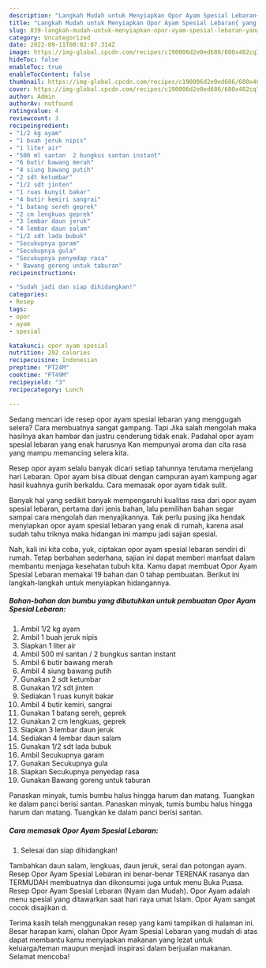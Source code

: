 ```yaml
---
description: "Langkah Mudah untuk Menyiapkan Opor Ayam Spesial Lebaran{ yang Bisa Manjain Lidah,  Menu Buat lebaran"
title: "Langkah Mudah untuk Menyiapkan Opor Ayam Spesial Lebaran{ yang Bisa Manjain Lidah,  Menu Buat lebaran"
slug: 839-langkah-mudah-untuk-menyiapkan-opor-ayam-spesial-lebaran-yang-bisa-manjain-lidah-menu-buat-lebaran
category: Uncategorized
date: 2022-09-11T00:02:07.314Z
image: https://img-global.cpcdn.com/recipes/c190006d2e0ed686/680x482cq70/opor-ayam-spesial-lebaran-foto-resep-utama.jpg
hideToc: false
enableToc: true
enableTocContent: false
thumbnail: https://img-global.cpcdn.com/recipes/c190006d2e0ed686/680x482cq70/opor-ayam-spesial-lebaran-foto-resep-utama.jpg
cover: https://img-global.cpcdn.com/recipes/c190006d2e0ed686/680x482cq70/opor-ayam-spesial-lebaran-foto-resep-utama.jpg
author: Admin
authorAv: notfound
ratingvalue: 4
reviewcount: 3
recipeingredient:
- "1/2 kg ayam"
- "1 buah jeruk nipis"
- "1 liter air"
- "500 ml santan  2 bungkus santan instant"
- "6 butir bawang merah"
- "4 siung bawang putih"
- "2 sdt ketumbar"
- "1/2 sdt jinten"
- "1 ruas kunyit bakar"
- "4 butir kemiri sangrai"
- "1 batang sereh geprek"
- "2 cm lengkuas geprek"
- "3 lembar daun jeruk"
- "4 lembar daun salam"
- "1/2 sdt lada bubuk"
- "Secukupnya garam"
- "Secukupnya gula"
- "Secukupnya penyedap rasa"
- " Bawang goreng untuk taburan"
recipeinstructions:

- "Sudah jadi dan siap dihidangkan!"
categories:
- Resep
tags:
- opor
- ayam
- spesial

katakunci: opor ayam spesial 
nutrition: 292 calories
recipecuisine: Indonesian
preptime: "PT24M"
cooktime: "PT49M"
recipeyield: "3"
recipecategory: Lunch

---
```



Sedang mencari ide resep opor ayam spesial lebaran yang menggugah selera? Cara membuatnya sangat gampang. Tapi Jika salah mengolah maka hasilnya akan hambar dan justru cenderung tidak enak. Padahal opor ayam spesial lebaran yang enak harusnya Kan mempunyai aroma dan cita rasa yang mampu memancing selera kita.


Resep opor ayam selalu banyak dicari setiap tahunnya terutama menjelang hari Lebaran. Opor ayam bisa dibuat dengan campuran ayam kampung agar hasil kuahnya gurih berkaldu. Cara memasak opor ayam tidak sulit.

Banyak hal yang sedikit banyak mempengaruhi kualitas rasa dari opor ayam spesial lebaran, pertama dari jenis bahan, lalu pemilihan bahan segar sampai cara mengolah dan menyajikannya. Tak perlu pusing jika hendak menyiapkan opor ayam spesial lebaran yang enak di rumah, karena asal sudah tahu triknya maka hidangan ini mampu jadi sajian spesial.


Nah, kali ini kita coba, yuk, ciptakan opor ayam spesial lebaran sendiri di rumah. Tetap berbahan sederhana, sajian ini dapat memberi manfaat dalam membantu menjaga kesehatan tubuh kita. Kamu dapat membuat Opor Ayam Spesial Lebaran memakai 19 bahan dan 0 tahap pembuatan. Berikut ini langkah-langkah untuk menyiapkan hidangannya.

<!--inarticleads1-->

##### Bahan-bahan dan bumbu yang dibutuhkan untuk pembuatan Opor Ayam Spesial Lebaran:

1. Ambil 1/2 kg ayam
1. Ambil 1 buah jeruk nipis
1. Siapkan 1 liter air
1. Ambil 500 ml santan / 2 bungkus santan instant
1. Ambil 6 butir bawang merah
1. Ambil 4 siung bawang putih
1. Gunakan 2 sdt ketumbar
1. Gunakan 1/2 sdt jinten
1. Sediakan 1 ruas kunyit bakar
1. Ambil 4 butir kemiri, sangrai
1. Gunakan 1 batang sereh, geprek
1. Gunakan 2 cm lengkuas, geprek
1. Siapkan 3 lembar daun jeruk
1. Sediakan 4 lembar daun salam
1. Gunakan 1/2 sdt lada bubuk
1. Ambil Secukupnya garam
1. Gunakan Secukupnya gula
1. Siapkan Secukupnya penyedap rasa
1. Gunakan  Bawang goreng untuk taburan


Panaskan minyak, tumis bumbu halus hingga harum dan matang. Tuangkan ke dalam panci berisi santan. Panaskan minyak, tumis bumbu halus hingga harum dan matang. Tuangkan ke dalam panci berisi santan. 

<!--inarticleads2-->

##### Cara memasak Opor Ayam Spesial Lebaran:


1. Selesai dan siap dihidangkan!

Tambahkan daun salam, lengkuas, daun jeruk, serai dan potongan ayam. Resep Opor Ayam Spesial Lebaran ini benar-benar TERENAK rasanya dan TERMUDAH membuatnya dan dikonsumsi juga untuk menu Buka Puasa. Resep Opor Ayam Spesial Lebaran (Nyam dan Mudah). Opor Ayam adalah menu spesial yang ditawarkan saat hari raya umat Islam. Opor Ayam sangat cocok disajikan d. 

Terima kasih telah menggunakan resep yang kami tampilkan di halaman ini. Besar harapan kami, olahan Opor Ayam Spesial Lebaran yang mudah di atas dapat membantu kamu menyiapkan makanan yang lezat untuk keluarga/teman maupun menjadi inspirasi dalam berjualan makanan. Selamat mencoba!
